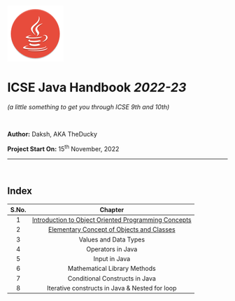 ![Java Icon](/Images/java.svg)

# ICSE Java Handbook _2022-23_

_(a little something to get you through ICSE 9th and 10th)_

<br>

**Author:** Daksh, AKA TheDucky

**Project Start On:** 15<sup>th</sup> November, 2022

----

<br>

## Index
S.No.             |Chapter              
:-------------------------:|:-------------------------:
1 | [Introduction to Object Oriented Programming Concepts](/syllabus/9th/Introduction_to_Object_Oriented_Programming_Concepts.md)
2 | [Elementary Concept of Objects and Classes](/syllabus/9th/Elementary_Concept_of_Objects_and_Classes.md)
3 | Values and Data Types
4 | Operators in Java
5 | Input in Java
6 | Mathematical Library Methods
7 | Conditional Constructs in Java
8 | Iterative constructs in Java & Nested for loop